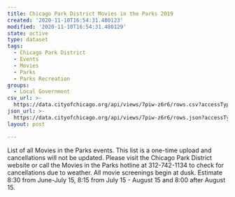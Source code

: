 ```yaml
---
title: Chicago Park District Movies in the Parks 2019
created: '2020-11-10T16:54:31.480123'
modified: '2020-11-10T16:54:31.480129'
state: active
type: dataset
tags:
  - Chicago Park District
  - Events
  - Movies
  - Parks
  - Parks Recreation
groups:
  - Local Government
csv_url: >-
  https://data.cityofchicago.org/api/views/7piw-z6r6/rows.csv?accessType=DOWNLOAD
json_url: >-
  https://data.cityofchicago.org/api/views/7piw-z6r6/rows.json?accessType=DOWNLOAD
layout: post

---
```

List of all Movies in the Parks events. This list is a one-time upload and cancellations will not be updated. Please visit the Chicago Park District website or call the Movies in the Parks hotline at 312-742-1134 to check for cancellations due to weather.  All movie screenings begin at dusk. Estimate 8:30 from June-July 15, 8:15 from July 15 - August 15 and 8:00 after August 15.
